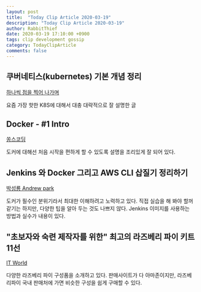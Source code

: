 ```yaml
---
layout: post
title:  "Today Clip Article 2020-03-19"
description: "Today Clip Article 2020-03-19"
author: RabbitThief
date: 2020-03-19 17:10:00 +0900
tags: clip development gossip 
category: TodayClipArticle
comments: false
---	
```



## 쿠버네티스(kubernetes) 기본 개념 정리

[하나씩 점을 찍어 나가며](https://dailyheumsi.tistory.com/208)

요즘 가장 핫한 K8S에 대해서 대충 대략적으로 잘 설명한 글





## Docker - #1 Intro

[쏭스코딩](https://velog.io/@rlcjf0014/Docker-1-Intro)

도커에 대해선 처음 시작을 편하게 할 수 있도록 설명을 조리있게 잘 되어 있다.





## Jenkins 와 Docker 그리고 AWS CLI 삽질기 정리하기

[박성룡  Andrew park](https://medium.com/@pks2974/jenkins-와-docker-그리고-aws-cli-삽질기-정리하기-e728986960e2)

도커가 필수인 분위기라서 최대한 이해하려고 노력하고 있다.  직접 실습을 해 봐야 할꺼 같기는 하지만, 다양한 팁을 알아 두는 것도 나쁘지 않다.  Jenkins 이미지를 사용하는 방법과 실수가 내용이 있다.





## "초보자와 숙련 제작자를 위한" 최고의 라즈베리 파이 키트 11선

[IT World](http://www.itworld.co.kr/print/147190)

다양한 라즈베리 파이 구성품을 소개하고 있다.  판매사이트가 다 아마존이지만, 라즈베리파이 국내 판매처에 가면 비슷한 구성을 쉽게 구매할 수 있다.





